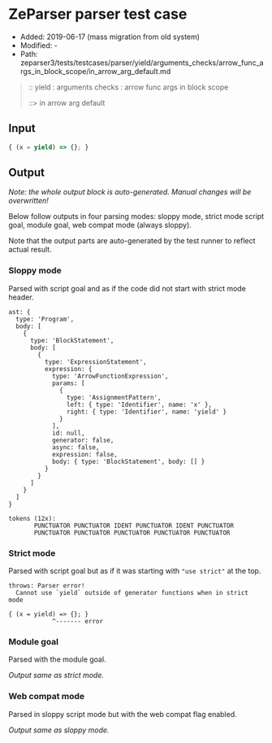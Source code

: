 # ZeParser parser test case

- Added: 2019-06-17 (mass migration from old system)
- Modified: -
- Path: zeparser3/tests/testcases/parser/yield/arguments_checks/arrow_func_args_in_block_scope/in_arrow_arg_default.md

> :: yield : arguments checks : arrow func args in block scope
>
> ::> in arrow arg default

## Input

`````js
{ (x = yield) => {}; }
`````

## Output

_Note: the whole output block is auto-generated. Manual changes will be overwritten!_

Below follow outputs in four parsing modes: sloppy mode, strict mode script goal, module goal, web compat mode (always sloppy).

Note that the output parts are auto-generated by the test runner to reflect actual result.

### Sloppy mode

Parsed with script goal and as if the code did not start with strict mode header.

`````
ast: {
  type: 'Program',
  body: [
    {
      type: 'BlockStatement',
      body: [
        {
          type: 'ExpressionStatement',
          expression: {
            type: 'ArrowFunctionExpression',
            params: [
              {
                type: 'AssignmentPattern',
                left: { type: 'Identifier', name: 'x' },
                right: { type: 'Identifier', name: 'yield' }
              }
            ],
            id: null,
            generator: false,
            async: false,
            expression: false,
            body: { type: 'BlockStatement', body: [] }
          }
        }
      ]
    }
  ]
}

tokens (12x):
       PUNCTUATOR PUNCTUATOR IDENT PUNCTUATOR IDENT PUNCTUATOR
       PUNCTUATOR PUNCTUATOR PUNCTUATOR PUNCTUATOR PUNCTUATOR
`````

### Strict mode

Parsed with script goal but as if it was starting with `"use strict"` at the top.

`````
throws: Parser error!
  Cannot use `yield` outside of generator functions when in strict mode

{ (x = yield) => {}; }
            ^------- error
`````


### Module goal

Parsed with the module goal.

_Output same as strict mode._

### Web compat mode

Parsed in sloppy script mode but with the web compat flag enabled.

_Output same as sloppy mode._
